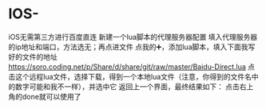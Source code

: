 # IOS-
iOS无需第三方进行百度直连
新建一个lua脚本的代理服务器配置
填入代理服务器的ip地址和端口，方法选无；再点进文件
点我的➕，添加lua脚本，填入下面我写好的文件的地址
https://soro.coding.net/p/Share/d/share/git/raw/master/Baidu-Direct.lua
点击这个远程lua文件，选择下载，得到一个本地lua文件（注意，你得到的文件名中的数字可能和我不一样），并选中它
返回上一个界面，最终结果如下：
点击右上角的done就可以使用了
